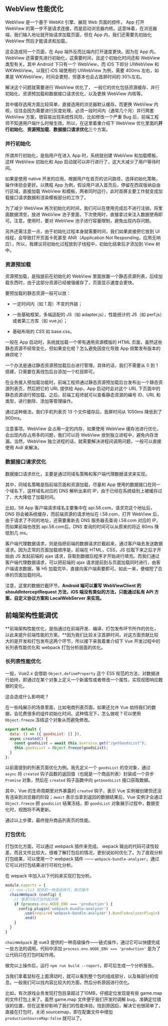 ## WebView 性能优化

WebView 是一个基于 WebKit 引擎、展现 Web 页面的控件， App 打开 WebView 的第一步不是请求连接，而是启动浏览器内核。这意味着，在浏览器端，我们输入地址就开始请求加载页面，但在 App 内，我们还需要先初始化 WebView 然后才能请求和加载。

这会造成同一个页面，在 App 端外反而比端内打开速度更快。因为在 App 内，WebView 还需要先进行初始化，这需要时间，且这个初始化时间还和 WebView 类型有关。其中 Android 下只有一个 WebView，而 iOS 下却分 UIWebView 和 WKWebView。以我们 iOS 端使用的 UIWebView 为例，需要 400ms 左右，如果是 WKWebView，时间会更短，但基本也会占首屏时间的 30%左右。

解决这个问题就需要进行 WebView 优化了， 一般它的优化包括资源缓存、并行初始化、资源预加载和数据接口请求优化，以及更换 WebView 内核等。

其中缓存选用方面比较简单，直接选用的浏览器默认缓存。而更换 WebView 内核，往往会因为需要进行灰度处理，必须一段时间内（通常几个月）并行两套 WebView 方案，很容易出现系统性风险，比如修改一个严重 Bug 后，前端工程师不知道用户端什么时候生效。所以，在这里着重介绍下 WebView 优化里面的**并行初始化**、**资源预加载**、**数据接口请求优化**三个方案。

### 并行初始化

所谓并行初始化，是指用户在进入 App 时，系统就创建 WebView 和加载模板，这样 WebView 初始化和 App 启动就可以并行进行了，这大大减少了用户等待时间。

如果是使用 native 开发的应用，根据用户在首页的访问路径，选择初始化策略，操作体验会更好。以携程 App 为例，假设用户进入首页后，停留在西双版纳自由行区域，直接加载 WebView 和模板，两者同时运行，此时首屏主要工作就变成加载接口请求数据和渲染模板部分的工作了。

为了减少 WebView 再次初始化的时间，我们可以在使用完成后不进行注销，将里面数据清空，放进 WebView 池子里面，下次使用时，直接拿过来注入数据使用即可。注意，使用时，要对 WebView 池子进行容量限制，避免出现内存问题。

另外还需注意一点，由于初始化过程本身就需要时间，我们如果直接把它放到 UI 线程，会导致打开页面卡死甚至 ANR（Application Not Responding，应用无响应），所以，我建议将初始化过程放到子线程中，初始化结束后才添加到 View 树中。

### 资源预加载

资源预加载，是指提前在初始化的 WebView 里面放置一个静态资源列表，后续加载东西时，由于这部分资源已经被强缓存了，页面显示速度会更快。

要预加载的静态资源一般可以放：

- 一定时间内（如 1 周）不变的外链；

- 一些基础框架，多端适配的 JS（如 adapter.js），性能统计的 JS（如 perf.js）或者第三方库（如 vue.js）；

- 基础布局的 CSS 如 base.css。

一般在 App 启动时，系统就加载一个带有通用资源模版的 HTML 页面，虽然这些静态资源不经常变化，但如果变化呢？怎么避免因变化导致 App 频繁发布版本的麻烦呢？

一个办法是通过静态资源预加载后台进行管理。具体的话，我们不需要从 0 到 1 搭建，只需要在离线包后台添加一个栏目即可。

在业务接入预加载功能时，前端工程师通过静态资源预加载后台发布出一个静态资源列表页，然后把它的 URL 提供给 App，App 启动时会对这个 URL 下页面中的静态资源进行预加载。之后，前端工程师就可以查看静态资源的编号 ID、URL 和类型，进行删除、添加等管理操作。

通过这种做法，我们手机列表页 13 个文件缓存后，首屏时间从 1050ms 降低到了 900ms。

注意事项。WebView 会占用一定的内存，如果使用 WebView 缓存池进行优化，会出现内存占用多的问题，我们可以将 WebView 放到独立进程中，避免内存泄漏。当然，WebView 独立进程的话，就需要解决进程间调用问题，一般可以直接使用 Aidl 来解决。

### 数据接口请求优化

数据接口请求优化，主要是通过同域名策略和客户端代理数据请求来实现。

其中，同域名策略是指前端页面和资源加载，尽量和 App 使用的数据接口在同一个域名下，这样域名对应的 DNS 解析出来的 IP，由于已经在系统级别上被缓存过了，大大降低了加载时间。

比如，58 App 客户端请求域名主要集中在 api.58.com，请求完这个地址后，DNS 将会被系统缓存，而前端资源的请求地址在 i.58.com，打开 WebView 后，由于请求了不同的地址，还需要重新去 DNS 服务器去查询 i.58.com 对应的 IP，而如果前端也改到 api.58.com后，DNS 查询的时间可以从原来的将近 80ms 降低到几 ms。

客户端代理数据请求，则是指把前端的数据请求拦截起来，通过客户端去发送数据请求。因为正常的页面加载顺序是，前端在 HTML，CSS，JS 拉取下来之后才开始由 JS 发起前端的 ajax 请求，获取到数据后程序才开始进行填充。而我们通过客户端代理数据请求，可以把前端的 ajax 请求提前到与页面加载同时进行，由客户端请求数据，等 H5 加载完毕，直接向客户端索要即可。如此一来，便缩短了总体的页面加载时间。

注意，这里的数据拦截环节，**Android 端可以重写 WebViewClient 的 shouldInterceptRequest 方法，iOS 端没有类似的方法，只能通过私有 API 方案、自定义协议方案和 LocalWebServer 来实现。**

## 前端架构性能调优

**前端架构性能优化，是指通过在前端开发、编译、打包发布环节所作的优化，以此来提升前端性能的方案。**因为我们比较关注首屏时间，对这方面贡献比较大的是开发和打包发布这两个环节，所以接下来我着重介绍下 Vue 开发过程中的长列表性能优化和 webpack 打包分析层面的优化。

### 长列表性能优化

一般，Vue2.x 会借助 `Object.defineProperty` 这个 ES5 规范的方法，对数据进行劫持，即通过在某个对象上定义一个新属性或者修改一个属性，实现视图响应数据的变化。

这会造成什么影响呢？

在一些纯展示的场景里面，比如电商列表页面，如果还允许 Vue 劫持我们的数据，会花费很多的组件初始化时间。这种情况下，怎么做呢？可以使用 `Object.freeze` 冻结这个对象从而避免修改。

```javaScript
export default { 
  data: () => ({ goodsList: [] }), 
  async created() {
    const goodsList = await this.$service.get("/getGoodsList");
    this.goodsList = Object.freeze(goodsList); 
  } 
};
```

以前面提到的列表页面优化为例。我先定义一个 `goodsList` 的空对象，通过 `async` 将 `created` 钩子函数的返回值（也就是一个商品列表）封装成一个异步 `Promise` 对象，然后在 `created` 钩子函数中向 `getGoodsList` 接口获取数据。

其中，Vue 的生命周期里对外暴露的 `created` 钩子，表示 Vue 实例被创建但还没有渲染到浏览器的阶段；`await` 表示当拿到返回的数据结果后，Vue 实例才会通过 `Object.freeze` 把 `goodsList` 结果冻结，即 `goodsList` 对象展示过程中，数据变化时，视图将不再更新。

通过以上步骤，最终提升商品列表页的性能。

### 打包优化

打包优化方面，可以通过 webpack 插件来完成。 wepack 输出的代码可读性较差，而且文件比较大，很难了解打包后的情况，更别说如何优化了。为了直观分析打包结果，可以使用一个 webpack 插件 —— `webpack-bundle-analyzer`，通过它可以对打包结果进行可视化分析。

在 wepack 中加入以下代码来实现打包分析。

```javaScript
module.exports = {
  // vue-cli3 提供的一种高级技巧，链式操作
  chainWebpack (config) {
    // 意思只在打包时起作用
    if (process.env.NODE_ENV === 'production') {
      config.plugin('webpack-bundle-analyzer')
        .use(require('webpack-bundle-analyzer').BundleAnalyzerPlugin)
        .end()
    }
  }  
}
```

`chainWebpack` 是 vue3 提供的一种高级操作——链式操作，通过它可以快捷完成一些方法的调用。代码中添加 `process.env.NODE_ENV === 'production'` 是为了让代码只在打包时起作用。

做完以上操作后，运行 `npm run build --report`，即可后生成一个分析报告。

当我们拿着鼠标在上面滑动时，就可以看到整个包的组成部分，以及每部分的信息。一般我们可以找内容比较大的方面，然后分析原因进行优化。

比如，有次游戏业务发现打包目录超过了10MB，仔细定位发现是有些 game.map 的文件打包上来了。虽然 game.map 文件便于我们开发时调解 bug，准确定位错误的位置，但在这里却影响了我们的性能体验。找到原因后，解决它也很简单了，直接在打包时，关闭 sourcemap，即在配置文件中增加`productionSourceMap:false` 就可以了。






